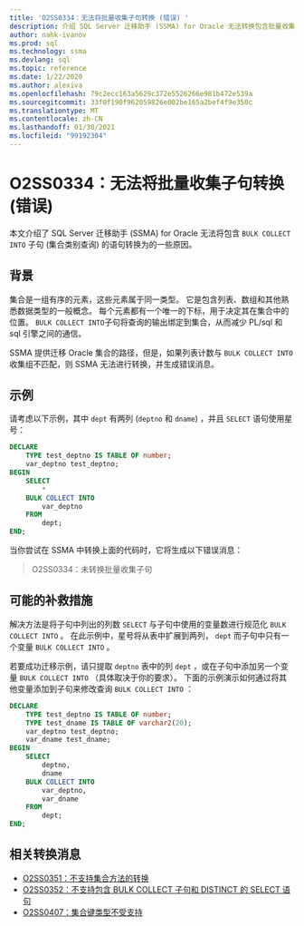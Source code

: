 ```yaml
---
title: 'O2SS0334：无法将批量收集子句转换 (错误) '
description: 介绍 SQL Server 迁移助手 (SSMA) for Oracle 无法转换包含批量收集子句的语句的一些原因。
author: nahk-ivanov
ms.prod: sql
ms.technology: ssma
ms.devlang: sql
ms.topic: reference
ms.date: 1/22/2020
ms.author: alexiva
ms.openlocfilehash: 79c2ecc163a5629c372e5526266e981b472e539a
ms.sourcegitcommit: 33f0f190f962059826e002be165a2bef4f9e350c
ms.translationtype: MT
ms.contentlocale: zh-CN
ms.lasthandoff: 01/30/2021
ms.locfileid: "99192304"
---
```

# <a name="o2ss0334-bulk-collect-into-clause-not-converted-error"></a>O2SS0334：无法将批量收集子句转换 (错误) 

本文介绍了 SQL Server 迁移助手 (SSMA) for Oracle 无法将包含 `BULK COLLECT INTO` 子句 (集合类别查询) 的语句转换为的一些原因。

## <a name="background"></a>背景

集合是一组有序的元素，这些元素属于同一类型。 它是包含列表、数组和其他熟悉数据类型的一般概念。 每个元素都有一个唯一的下标，用于决定其在集合中的位置。 `BULK COLLECT INTO`子句将查询的输出绑定到集合，从而减少 PL/sql 和 sql 引擎之间的通信。

SSMA 提供迁移 Oracle 集合的路径，但是，如果列表计数与 `BULK COLLECT INTO` 收集组不匹配，则 SSMA 无法进行转换，并生成错误消息。

## <a name="example"></a>示例

请考虑以下示例，其中 `dept` 有两列 (`deptno` 和 `dname`) ，并且 `SELECT` 语句使用星号：

```sql
DECLARE
    TYPE test_deptno IS TABLE OF number;
    var_deptno test_deptno;
BEGIN
    SELECT
        *
    BULK COLLECT INTO
        var_deptno
    FROM
        dept;
END;
```

当你尝试在 SSMA 中转换上面的代码时，它将生成以下错误消息：

> O2SS0334：未转换批量收集子句

## <a name="possible-remedies"></a>可能的补救措施

解决方法是将子句中列出的列数 `SELECT` 与子句中使用的变量数进行规范化 `BULK COLLECT INTO` 。 在此示例中，星号将从表中扩展到两列， `dept` 而子句中只有一个变量 `BULK COLLECT INTO` 。

若要成功迁移示例，请只提取 `deptno` 表中的列 `dept` ，或在子句中添加另一个变量 `BULK COLLECT INTO` （具体取决于你的要求）。 下面的示例演示如何通过将其他变量添加到子句来修改查询 `BULK COLLECT INTO` ：

```sql
DECLARE
    TYPE test_deptno IS TABLE OF number;
    TYPE test_dname IS TABLE OF varchar2(20);
    var_deptno test_deptno;
    var_dname test_dname;
BEGIN
    SELECT
        deptno,
        dname
    BULK COLLECT INTO
        var_deptno,
        var_dname
    FROM
        dept;
END;
```

## <a name="related-conversion-messages"></a>相关转换消息

* [O2SS0351：不支持集合方法的转换](o2ss0351.md)
* [O2SS0352：不支持包含 BULK COLLECT 子句和 DISTINCT 的 SELECT 语句](o2ss0352.md)
* [O2SS0407：集合键类型不受支持](o2ss0407.md)
